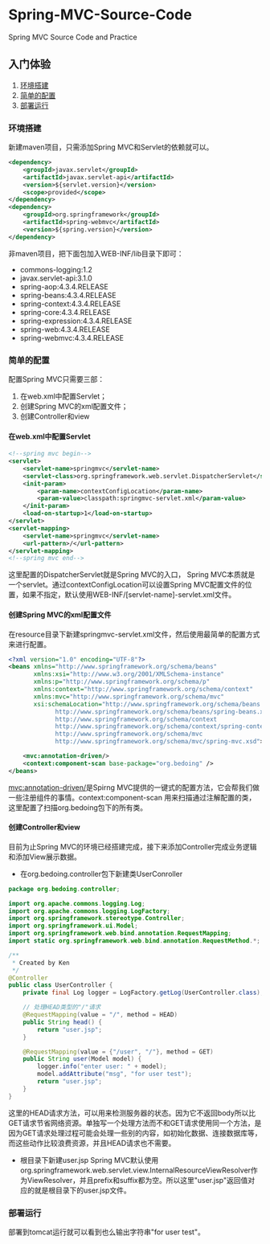 # Spring-MVC-Source-Code
Spring MVC Source Code and Practice
## 入门体验
1. [环境搭建](#hjdj)  
2. [简单的配置](#jddpz)
3. [部署运行](#bsyx)

### <span id = "hjdj">环境搭建</span>
新建maven项目，只需添加Spring MVC和Servlet的依赖就可以。  
```xml
<dependency>
    <groupId>javax.servlet</groupId>
    <artifactId>javax.servlet-api</artifactId>
    <version>${servlet.version}</version>
    <scope>provided</scope>
</dependency>
<dependency>
    <groupId>org.springframework</groupId>
    <artifactId>spring-webmvc</artifactId>
    <version>${spring.version}</version>
</dependency>
```
非maven项目，把下面包加入WEB-INF/lib目录下即可：
* commons-logging:1.2
* javax.servlet-api:3.1.0
* spring-aop:4.3.4.RELEASE
* spring-beans:4.3.4.RELEASE
* spring-context:4.3.4.RELEASE
* spring-core:4.3.4.RELEASE
* spring-expression:4.3.4.RELEASE
* spring-web:4.3.4.RELEASE
* spring-webmvc:4.3.4.RELEASE

### <span id = "jddpz">简单的配置</span>
配置Spring MVC只需要三部：  
1. 在web.xml中配置Servlet；
2. 创建Spring MVC的xml配置文件；
3. 创建Controller和view

#### 在web.xml中配置Servlet
```xml
<!--spring mvc begin-->
<servlet>
    <servlet-name>springmvc</servlet-name>
    <servlet-class>org.springframework.web.servlet.DispatcherServlet</servlet-class>
    <init-param>
        <param-name>contextConfigLocation</param-name>
        <param-value>classpath:springmvc-servlet.xml</param-value>
    </init-param>
    <load-on-startup>1</load-on-startup>
</servlet>
<servlet-mapping>
    <servlet-name>springmvc</servlet-name>
    <url-pattern>/</url-pattern>
</servlet-mapping>
<!--spring mvc end-->
```
这里配置的DispatcherServlet就是Spring MVC的入口， Spring MVC本质就是一个servlet。通过contextConfigLocation可以设置Spring MVC配置文件的位置，如果不指定，默认使用WEB-INF/[servlet-name]-servlet.xml文件。
#### 创建Spring MVC的xml配置文件
在resource目录下新建springmvc-servlet.xml文件，然后使用最简单的配置方式来进行配置。
```xml
<?xml version="1.0" encoding="UTF-8"?>
<beans xmlns="http://www.springframework.org/schema/beans"
       xmlns:xsi="http://www.w3.org/2001/XMLSchema-instance"
       xmlns:p="http://www.springframework.org/schema/p"
       xmlns:context="http://www.springframework.org/schema/context"
       xmlns:mvc="http://www.springframework.org/schema/mvc"
       xsi:schemaLocation="http://www.springframework.org/schema/beans
             http://www.springframework.org/schema/beans/spring-beans.xsd
             http://www.springframework.org/schema/context
             http://www.springframework.org/schema/context/spring-context.xsd
             http://www.springframework.org/schema/mvc
             http://www.springframework.org/schema/mvc/spring-mvc.xsd">

    <mvc:annotation-driven/>
    <context:component-scan base-package="org.bedoing" />
</beans>
```
<mvc:annotation-driven/>是Spirng MVC提供的一键式的配置方法，它会帮我们做一些注册组件的事情。context:component-scan 用来扫描通过注解配置的类，这里配置了扫描org.bedoing包下的所有类。
#### 创建Controller和view
目前为止Spring MVC的环境已经搭建完成，接下来添加Controller完成业务逻辑和添加View展示数据。
* 在org.bedoing.controller包下新建类UserConroller
```java
package org.bedoing.controller;

import org.apache.commons.logging.Log;
import org.apache.commons.logging.LogFactory;
import org.springframework.stereotype.Controller;
import org.springframework.ui.Model;
import org.springframework.web.bind.annotation.RequestMapping;
import static org.springframework.web.bind.annotation.RequestMethod.*;

/**
 * Created by Ken
 */
@Controller
public class UserController {
    private final Log logger = LogFactory.getLog(UserController.class);

    // 处理HEAD类型的"/"请求
    @RequestMapping(value = "/", method = HEAD)
    public String head() {
        return "user.jsp";
    }

    @RequestMapping(value = {"/user", "/"}, method = GET)
    public String user(Model model) {
        logger.info("enter user: " + model);
        model.addAttribute("msg", "for user test");
        return "user.jsp";
    }
}
```
这里的HEAD请求方法，可以用来检测服务器的状态。因为它不返回body所以比GET请求节省网络资源。单独写一个处理方法而不和GET请求使用同一个方法，是因为GET请求处理过程可能会处理一些别的内容，如初始化数据、连接数据库等，而这些动作比较浪费资源，并且HEAD请求也不需要。  

* 根目录下新建user.jsp
Spring MVC默认使用org.springframework.web.servlet.view.InternalResourceViewResolver作为ViewResolver，并且prefix和suffix都为空。所以这里"user.jsp"返回值对应的就是根目录下的user.jsp文件。
### <span id = "bsyx">部署运行</span>
部署到tomcat运行就可以看到也么输出字符串"for user test"。
